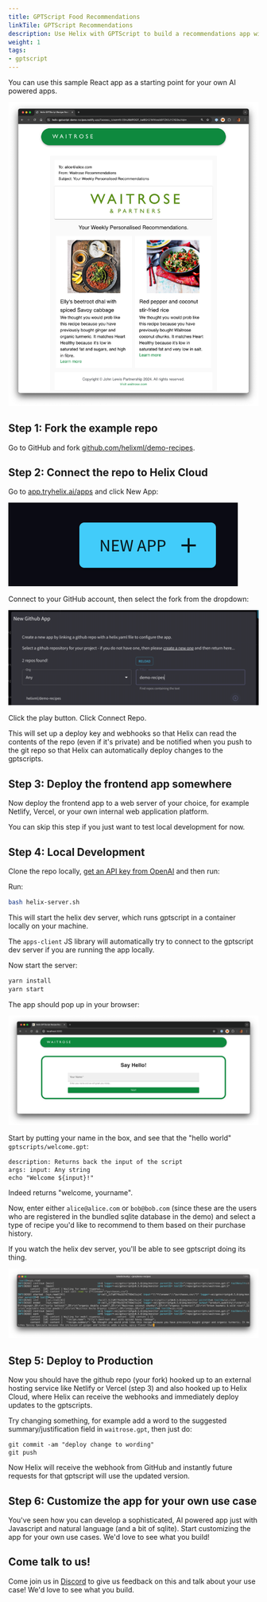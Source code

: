 ```yaml
---
title: GPTScript Food Recommendations
linkTile: GPTScript Recommendations
description: Use Helix with GPTScript to build a recommendations app with a frontend.
weight: 1
tags:
- gptscript
---
```


You can use this sample React app as a starting point for your own AI powered apps.

![](apps-04.png)

## Step 1: Fork the example repo

Go to GitHub and fork [github.com/helixml/demo-recipes](https://github.com/helixml/demo-recipes).

## Step 2: Connect the repo to Helix Cloud

Go to [app.tryhelix.ai/apps](https://app.tryhelix.ai/apps) and click New App:

![](apps-05.png)

Connect to your GitHub account, then select the fork from the dropdown:

![](apps-06.png)

Click the play button. Click Connect Repo.

This will set up a deploy key and webhooks so that Helix can read the contents of the repo (even if it's private) and be notified when you push to the git repo so that Helix can automatically deploy changes to the gptscripts.

## Step 3: Deploy the frontend app somewhere

Now deploy the frontend app to a web server of your choice, for example Netlify, Vercel, or your own internal web application platform.

You can skip this step if you just want to test local development for now.

## Step 4: Local Development

Clone the repo locally, [get an API key from OpenAI](https://github.com/gptscript-ai/gptscript?tab=readme-ov-file#2-get-an-api-key-from-openai) and then run:

Run:
```bash
bash helix-server.sh
```
This will start the helix dev server, which runs gptscript in a container locally on your machine.

The `apps-client` JS library will automatically try to connect to the gptscript dev server if you are running the app locally.

Now start the server:
```bash
yarn install
yarn start
```

The app should pop up in your browser:

![](apps-07.png)

Start by putting your name in the box, and see that the "hello world" `gptscripts/welcome.gpt`:
```
description: Returns back the input of the script
args: input: Any string
echo "Welcome ${input}!"
```
Indeed returns "welcome, yourname".

Now, enter either `alice@alice.com` or `bob@bob.com` (since these are the users who are registered in the bundled sqlite database in the demo) and select a type of recipe you'd like to recommend to them based on their purchase history.

If you watch the helix dev server, you'll be able to see gptscript doing its thing.

![](apps-08.png)

## Step 5: Deploy to Production

Now you should have the github repo (your fork) hooked up to an external hosting service like Netlify or Vercel (step 3) and also hooked up to Helix Cloud, where Helix can receive the webhooks and immediately deploy updates to the gptscripts.

Try changing something, for example add a word to the suggested summary/justification field in `waitrose.gpt`, then just do:

```
git commit -am "deploy change to wording"
git push
```

Now Helix will receive the webhook from GitHub and instantly future requests for that gptscript will use the updated version.

## Step 6: Customize the app for your own use case

You've seen how you can develop a sophisticated, AI powered app just with Javascript and natural language (and a bit of sqlite).
Start customizing the app for your own use cases. We'd love to see what you build!

## Come talk to us!

Come join us in [Discord](https://discord.gg/VJftd844GE) to give us feedback on this and talk about your use case!
We'd love to see what you build.
